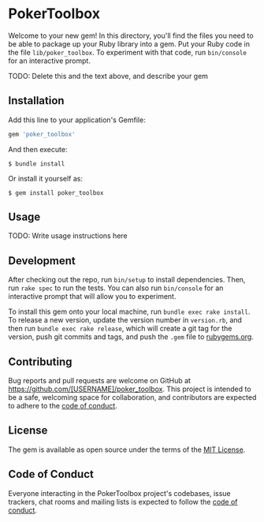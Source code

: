 # PokerToolbox

Welcome to your new gem! In this directory, you'll find the files you need to be able to package up your Ruby library into a gem. Put your Ruby code in the file `lib/poker_toolbox`. To experiment with that code, run `bin/console` for an interactive prompt.

TODO: Delete this and the text above, and describe your gem

## Installation

Add this line to your application's Gemfile:

```ruby
gem 'poker_toolbox'
```

And then execute:

    $ bundle install

Or install it yourself as:

    $ gem install poker_toolbox

## Usage

TODO: Write usage instructions here

## Development

After checking out the repo, run `bin/setup` to install dependencies. Then, run `rake spec` to run the tests. You can also run `bin/console` for an interactive prompt that will allow you to experiment.

To install this gem onto your local machine, run `bundle exec rake install`. To release a new version, update the version number in `version.rb`, and then run `bundle exec rake release`, which will create a git tag for the version, push git commits and tags, and push the `.gem` file to [rubygems.org](https://rubygems.org).

## Contributing

Bug reports and pull requests are welcome on GitHub at https://github.com/[USERNAME]/poker_toolbox. This project is intended to be a safe, welcoming space for collaboration, and contributors are expected to adhere to the [code of conduct](https://github.com/[USERNAME]/poker_toolbox/blob/master/CODE_OF_CONDUCT.md).


## License

The gem is available as open source under the terms of the [MIT License](https://opensource.org/licenses/MIT).

## Code of Conduct

Everyone interacting in the PokerToolbox project's codebases, issue trackers, chat rooms and mailing lists is expected to follow the [code of conduct](https://github.com/[USERNAME]/poker_toolbox/blob/master/CODE_OF_CONDUCT.md).
